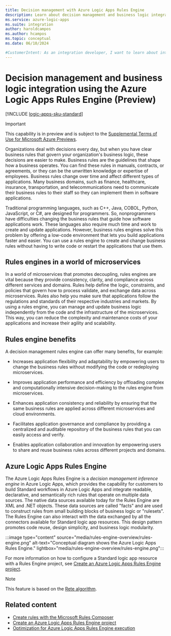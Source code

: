 ```yaml
---
title: Decision management with Azure Logic Apps Rules Engine
description: Learn about decision management and business logic integration with Standard logic app workflows using the Azure Logic Apps Rules Engine.
ms.service: azure-logic-apps
ms.suite: integration
author: haroldcampos
ms.author: hcampos
ms.topic: conceptual
ms.date: 06/10/2024

#CustomerIntent: As an integration developer, I want to learn about integrating business logic and decision management capabilities with Standard workflows in Azure Logic Apps.
---
```


# Decision management and business logic integration using the Azure Logic Apps Rules Engine (Preview)

[!INCLUDE [logic-apps-sku-standard](../../../includes/logic-apps-sku-standard.md)]

> [!IMPORTANT]
> This capability is in preview and is subject to the 
> [Supplemental Terms of Use for Microsoft Azure Previews](https://azure.microsoft.com/support/legal/preview-supplemental-terms/).

Organizations deal with decisions every day, but when you have clear business rules that govern your organization's business logic, these decisions are easier to make. Business rules are the guidelines that shape how a business operates. You can find these rules in manuals, contracts, or agreements, or they can be the unwritten knowledge or expertise of employees. Business rules change over time and affect different types of applications. Many business domains, such as finance, healthcare, insurance, transportation, and telecommunications need to communicate their business rules to their staff so they can implement them in software applications.

Traditional programming languages, such as C++, Java, COBOL, Python, JavaScript, or C#, are designed for programmers. So, nonprogrammers have difficulties changing the business rules that guide how software applications work. These languages also require much time and work to create and update applications. However, business rules engines solve this problem by offering a low-code environment that lets you build applications faster and easier. You can use a rules engine to create and change business rules without having to write code or restart the applications that use them.

## Rules engines in a world of microservices

In a world of microservices that promotes decoupling, rules engines are vital because they provide consistency, clarity, and compliance across different services and domains. Rules help define the logic, constraints, and policies that govern how to process validate, and exchange data across microservices. Rules also help you make sure that applications follow the regulations and standards of their respective industries and markets. By using a rules engine, you can manage and update business logic independently from the code and the infrastructure of the microservices. This way, you can reduce the complexity and maintenance costs of your applications and increase their agility and scalability.

## Rules engine benefits

A decision management rules engine can offer many benefits, for example:

- Increases application flexibility and adaptability by empowering users to change the business rules without modifying the code or redeploying microservices.

- Improves application performance and efficiency by offloading complex and computationally intensive decision-making to the rules engine from microservices.

- Enhances application consistency and reliability by ensuring that the same business rules are applied across different microservices and cloud environments.

- Facilitates application governance and compliance by providing a centralized and auditable repository of the business rules that you can easily access and verify.

- Enables application collaboration and innovation by empowering users to share and reuse business rules across different projects and domains.

## Azure Logic Apps Rules Engine

The Azure Logic Apps Rules Engine is a *decision management inference engine* in Azure Logic Apps, which provides the capability for customers to build Standard workflows in Azure Logic Apps and integrate readable, declarative, and semantically rich rules that operate on multiple data sources. The native data sources available today for the Rules Engine are XML and .NET objects. These data sources are called "facts" and are used to construct rules from small building blocks of business logic or "rulesets". The Rules Engine can also interact with the data exchanged by all the connectors available for Standard logic app resources. This design pattern promotes code reuse, design simplicity, and business logic modularity.

:::image type="content" source="media/rules-engine-overview/rules-engine.png" alt-text="Conceptual diagram shows the Azure Logic Apps Rules Engine." lightbox="media/rules-engine-overview/rules-engine.png":::

For more information on how to configure a Standard logic app resource with a Rules Engine project, see [Create an Azure Logic Apps Rules Engine project](create-rules-engine-project.md).

> [!NOTE]
>
> This feature is based on the [Rete algorithm](https://ieeexplore.ieee.org/document/5454996).

## Related content

- [Create rules with the Microsoft Rules Composer](create-rules.md)
- [Create an Azure Logic Apps Rules Engine project](create-rules-engine-project.md)
- [Optimization for Azure Logic Apps Rules Engine execution](rules-engine-optimization.md)
